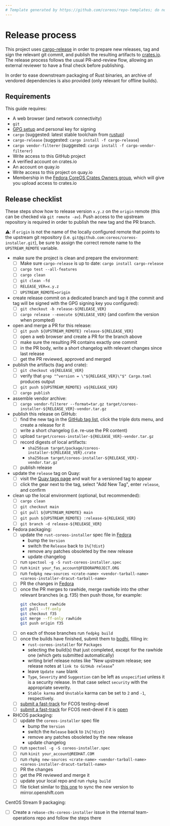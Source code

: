 ```yaml
---
# Template generated by https://github.com/coreos/repo-templates; do not edit downstream
---
```


# Release process

This project uses [cargo-release][cargo-release] in order to prepare new releases, tag and sign the relevant git commit, and publish the resulting artifacts to [crates.io][crates-io].
The release process follows the usual PR-and-review flow, allowing an external reviewer to have a final check before publishing.

In order to ease downstream packaging of Rust binaries, an archive of vendored dependencies is also provided (only relevant for offline builds).

## Requirements

This guide requires:

 * A web browser (and network connectivity)
 * `git`
 * [GPG setup][GPG setup] and personal key for signing
 * `cargo` (suggested: latest stable toolchain from [rustup][rustup])
 * `cargo-release` (suggested: `cargo install -f cargo-release`)
 * `cargo vendor-filterer` (suggested: `cargo install -f cargo-vendor-filterer`)
 * Write access to this GitHub project
 * A verified account on crates.io
 * An account on quay.io
 * Write access to this project on quay.io
 * Membership in the [Fedora CoreOS Crates Owners group](https://github.com/orgs/coreos/teams/fedora-coreos-crates-owners/members), which will give you upload access to crates.io

## Release checklist

These steps show how to release version `x.y.z` on the `origin` remote (this can be checked via `git remote -av`).
Push access to the upstream repository is required in order to publish the new tag and the PR branch.

:warning:: if `origin` is not the name of the locally configured remote that points to the upstream git repository (i.e. `git@github.com:coreos/coreos-installer.git`), be sure to assign the correct remote name to the `UPSTREAM_REMOTE` variable.

- make sure the project is clean and prepare the environment:
  - [ ] Make sure `cargo-release` is up to date: `cargo install cargo-release`
  - [ ] `cargo test --all-features`
  - [ ] `cargo clean`
  - [ ] `git clean -fd`
  - [ ] `RELEASE_VER=x.y.z`
  - [ ] `UPSTREAM_REMOTE=origin`

- create release commit on a dedicated branch and tag it (the commit and tag will be signed with the GPG signing key you configured):
  - [ ] `git checkout -b release-${RELEASE_VER}`
  - [ ] `cargo release --execute ${RELEASE_VER}` (and confirm the version when prompted)

- open and merge a PR for this release:
  - [ ] `git push ${UPSTREAM_REMOTE} release-${RELEASE_VER}`
  - [ ] open a web browser and create a PR for the branch above
  - [ ] make sure the resulting PR contains exactly one commit
  - [ ] in the PR body, write a short changelog with relevant changes since last release
  - [ ] get the PR reviewed, approved and merged

- publish the artifacts (tag and crate):
  - [ ] `git checkout v${RELEASE_VER}`
  - [ ] verify that `grep "^version = \"${RELEASE_VER}\"$" Cargo.toml` produces output
  - [ ] `git push ${UPSTREAM_REMOTE} v${RELEASE_VER}`
  - [ ] `cargo publish`

- assemble vendor archive:
  - [ ] `cargo vendor-filterer --format=tar.gz target/coreos-installer-${RELEASE_VER}-vendor.tar.gz`

- publish this release on GitHub:
  - [ ] find the new tag in the [GitHub tag list](https://github.com/coreos/coreos-installer/tags), click the triple dots menu, and create a release for it
  - [ ] write a short changelog (i.e. re-use the PR content)
  - [ ] upload `target/coreos-installer-${RELEASE_VER}-vendor.tar.gz`
  - [ ] record digests of local artifacts:
    - `sha256sum target/package/coreos-installer-${RELEASE_VER}.crate`
    - `sha256sum target/coreos-installer-${RELEASE_VER}-vendor.tar.gz`
  - [ ] publish release

- update the `release` tag on Quay:
  - [ ] visit the [Quay tags page](https://quay.io/repository/coreos/coreos-installer?tab=tags) and wait for a versioned tag to appear
  - [ ] click the gear next to the tag, select "Add New Tag", enter `release`, and confirm

- clean up the local environment (optional, but recommended):
  - [ ] `cargo clean`
  - [ ] `git checkout main`
  - [ ] `git pull ${UPSTREAM_REMOTE} main`
  - [ ] `git push ${UPSTREAM_REMOTE} :release-${RELEASE_VER}`
  - [ ] `git branch -d release-${RELEASE_VER}`

- Fedora packaging:
  - [ ] update the `rust-coreos-installer` spec file in [Fedora](https://src.fedoraproject.org/rpms/rust-coreos-installer)
    - bump the `Version`
    - switch the `Release` back to `1%{?dist}`
    - remove any patches obsoleted by the new release
    - update changelog
  - [ ] run `spectool -g -S rust-coreos-installer.spec`
  - [ ] run `kinit your_fas_account@FEDORAPROJECT.ORG`
  - [ ] run `fedpkg new-sources <crate-name> <vendor-tarball-name> <coreos-installer-dracut-tarball-name>`
  - [ ] PR the changes in [Fedora](https://src.fedoraproject.org/rpms/rust-coreos-installer)
  - [ ] once the PR merges to rawhide, merge rawhide into the other relevant branches (e.g. f35) then push those, for example:
    ```bash
    git checkout rawhide
    git pull --ff-only
    git checkout f35
    git merge --ff-only rawhide
    git push origin f35
    ```
  - [ ] on each of those branches run `fedpkg build`
  - [ ] once the builds have finished, submit them to [bodhi](https://bodhi.fedoraproject.org/updates/new), filling in:
    - `rust-coreos-installer` for `Packages`
    - selecting the build(s) that just completed, except for the rawhide one (which gets submitted automatically)
    - writing brief release notes like "New upstream release; see release notes at `link to GitHub release`"
    - leave `Update name` blank
    - `Type`, `Severity` and `Suggestion` can be left as `unspecified` unless it is a security release. In that case select `security` with the appropriate severity.
    - `Stable karma` and `Unstable` karma can be set to `2` and `-1`, respectively.
  - [ ] [submit a fast-track](https://github.com/coreos/fedora-coreos-config/actions/workflows/add-override.yml) for FCOS testing-devel
  - [ ] [submit a fast-track](https://github.com/coreos/fedora-coreos-config/actions/workflows/add-override.yml) for FCOS next-devel if it is [open](https://github.com/coreos/fedora-coreos-pipeline/blob/main/next-devel/README.md)

- RHCOS packaging:
  - [ ] update the `coreos-installer` spec file
    - bump the `Version`
    - switch the `Release` back to `1%{?dist}`
    - remove any patches obsoleted by the new release
    - update changelog
  - [ ] run `spectool -g -S coreos-installer.spec`
  - [ ] run `kinit your_account@REDHAT.COM`
  - [ ] run `rhpkg new-sources <crate-name> <vendor-tarball-name> <coreos-installer-dracut-tarball-name>`
  - [ ] PR the changes
  - [ ] get the PR reviewed and merge it
  - [ ] update your local repo and run `rhpkg build`
  - [ ] file ticket similar to [this one](https://issues.redhat.com/browse/ART-3772) to sync the new version to mirror.openshift.com

CentOS Stream 9 packaging:
  - [ ] Create a `rebase-c9s-coreos-installer` issue in the internal team-operations repo and follow the steps there

[cargo-release]: https://github.com/sunng87/cargo-release
[rustup]: https://rustup.rs/
[crates-io]: https://crates.io/
[GPG setup]: https://docs.github.com/en/github/authenticating-to-github/managing-commit-signature-verification
